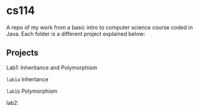 # cs114
A repo of my work from a basic intro to computer science course coded in Java.
Each folder is a different project explained below:

## Projects
Lab1: Inheritance and Polymorphism

`lab1a` Inhertance

`lab1b` Polymorphism

lab2: 
